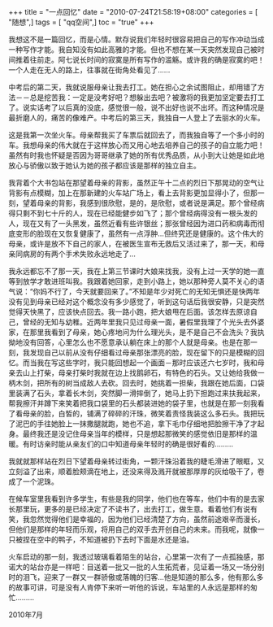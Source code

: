 +++
title = "一点回忆"
date = "2010-07-24T21:58:19+08:00"
categories = [ "随想",]
tags = [ "qq空间",]
toc = "true"
+++

我想这不是一篇回忆，而是心情。默存说我们年轻时很容易把自己的写作冲动当成一种写作才能。我自知没有如此高雅的才能。但也不想在某一天突然发现自己被时间推着往前走。阿七说长时间的寂寞是所有写作的滥觞。或许我的确是寂寞的吧！一个人走在无人的路上，往事就在街角处看见了……

中考后的第二天，我就说服母亲让我去打工。她在担心之余试图阻止，却用错了方法－－总是挖苦我：一定是没考好吧？想躲出去吧？被激将的我更加坚定要去打工了。说实话考了以后真的没底，感觉很一般，说不出好也说不出坏。而这种情况是最折磨人的，痛苦的像难产。中考后的第三天，我独自一人登上了去丽水的火车。

这是我第一次坐火车。母亲帮我买了车票后就回去了，而我独自等了一个多小时的车。我想母亲的伟大就在于这样放心而又用心地去培养自己的孩子的自立能力吧！虽然有时我也怀疑是否因为哥哥继承了她的所有优秀品质，从小到大让她是如此地放心与骄傲以致于她认为她的孩子都应该是那样的独立自主。

我背着个大书包站在那望着母亲的背影，虽然正午十二点的烈日下那晃动的空气让背影有点模糊，加上在那新建的火车站广场上，看上去背影更加显得小了，但那一刻，望着母亲的背影，我感到很欣慰，是的，是欣慰，或者说是满足。那个曾经病得只剩不到七十斤的人，现在已经能健步如飞了；那个曾经病得没有一根头发的人，现在又有了一头黑发，虽然近看有些许银丝；那张曾经因为进口药和病毒而彻底变形的脸现在又恢复健康了，虽然有一点浮肿…但终究还是健康的。这个伟大的母亲，或许是放不下自己的家人，在被医生宣布无救后又活过来了，那一天，和母亲同病房的有两个手术失败永远地走了…

我永远都忘不了那一天，我在上第三节课时大娘来找我，没有上过一天学的她一直等到放学才敢进班叫我。我跟着她回家，走到小路上，她以那种旁人莫不关心的语气说：“你妈不行了，今天就要回来了。”不知是年少对死亡的无知无惧还是快两年没有见到母亲已经对这个概念没有多少感觉了，听到这句话后我很安静，只是突然觉得天快黑了，应该快点回去。我一路小跑，把大娘甩在后面。该怎样去原谅自己，曾经的无知与幼稚。近两年里我只见过母亲一面，暑假里我理了个光头去外婆家，在那里我看到了母亲，她心疼地问为什么理光头，是不是自己不会洗头？我执拗地没有回答，心里怎么也不愿意承认躺在床上的那个人就是母亲。也是在那一刻，我发现自己以前从没有仔细看过母亲那张漂亮的脸，现在留下的只是模糊的回忆。而当我在写这些字时，我只能回想起一个画面－那时应该还六七岁时，我和母亲去山上打柴，母亲打柴时我就在边上找鹅卵石，有特色的石头。又让她给我做一柄木剑，把所有的树当成敌人去砍。回去时，她挑着一担柴，我跟在她后面，口袋里装满了石头，拿着长木剑，突然脚一滑摔倒了，她马上扔下担跑过来扶我起来，帮我擦汗并蹲下来笑着把我口袋里的石头都装进她的袋子里，也就是在那一刻我看了看母亲的脸，白皙的，铺满了碎碎的汗珠，微笑着责怪我装这么多石头。我把玩了泥巴的手往她脸上一抹撒腿就跑，她也不追，拿下毛巾仔细地把脸擦干净了才起身。最终我还是没记住母亲当年的模样，只是想起那微笑的感觉依旧是那样的温暖。有时访亲时能从亲友们的口中知道母亲年轻时的确是很好看的………

我就就那样站在烈日下望着母亲转过街角，一颗汗珠沿着我的睫毛滑进了眼眶，又立刻溢了出来，顺着脸颊滴在地上，还没来得及溅开就被那厚厚的灰给吸干了，卷成了一个泥珠。

在候车室里我看到许多学生，有些是我的同学，他们也在等车，他们中有的是去家长那里玩，更多的是已经决定了不读书了，出去打工，做生意。看着他们有说有笑，我忽然觉得他们是幸福的，因为他们已经清楚了方向，虽然前途艰辛而漫长，但他们是那样的年轻而乐观，将用自己的双手去开创自己的未来。而我呢，就像一只被捏在空中的鸭子，不知道被扔下去时下面是水还是油。

火车启动的那一刻，我透过玻璃看着陌生的站台，心里第一次有了一点孤独感，那诺大的站台亦是一样吧：目送着一批又一批的人生拓荒者，见证着一场又一场分别时的泪飞，迎来了一群又一群骄傲或落魄的归客…他是知道的那么多，他有那么多的故事可讲，可是没有人肯停下来听一听他的诉说，车站里的人永远是那样的匆忙………

2010年7月 